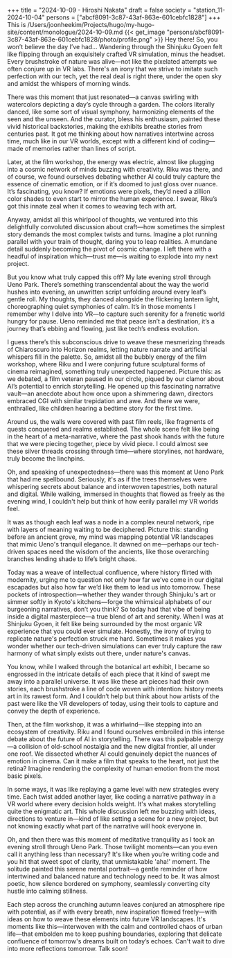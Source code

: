 +++
title = "2024-10-09 - Hiroshi Nakata"
draft = false
society = "station_11-2024-10-04"
persons = ["abcf8091-3c87-43af-863e-601cebfc1828"]
+++
This is /Users/joonheekim/Projects/hugo/my-hugo-site/content/monologue/2024-10-09.md
{{< get_image "persons/abcf8091-3c87-43af-863e-601cebfc1828/photo/profile.png" >}}
Hey there! So, you won’t believe the day I’ve had...
Wandering through the Shinjuku Gyoen felt like flipping through an exquisitely crafted VR simulation, minus the headset. Every brushstroke of nature was alive—not like the pixelated attempts we often conjure up in VR labs. There's an irony that we strive to imitate such perfection with our tech, yet the real deal is right there, under the open sky and amidst the whispers of morning winds.

There was this moment that just resonated—a canvas swirling with watercolors depicting a day’s cycle through a garden. The colors literally danced, like some sort of visual symphony, harmonizing elements of the seen and the unseen. And the curator, bless his enthusiasm, painted these vivid historical backstories, making the exhibits breathe stories from centuries past. It got me thinking about how narratives intertwine across time, much like in our VR worlds, except with a different kind of coding—made of memories rather than lines of script.

Later, at the film workshop, the energy was electric, almost like plugging into a cosmic network of minds buzzing with creativity. Riku was there, and of course, we found ourselves debating whether AI could truly capture the essence of cinematic emotion, or if it’s doomed to just gloss over nuance. It’s fascinating, you know? If emotions were pixels, they’d need a zillion color shades to even start to mirror the human experience. I swear, Riku’s got this innate zeal when it comes to weaving tech with art.

Anyway, amidst all this whirlpool of thoughts, we ventured into this delightfully convoluted discussion about craft—how sometimes the simplest story demands the most complex twists and turns. Imagine a plot running parallel with your train of thought, daring you to leap realities. A mundane detail suddenly becoming the pivot of cosmic change. I left there with a headful of inspiration which—trust me—is waiting to explode into my next project.

But you know what truly capped this off? My late evening stroll through Ueno Park. There’s something transcendental about the way the world hushes into evening, an unwritten script unfolding around every leaf’s gentle roll. My thoughts, they danced alongside the flickering lantern light, choreographing quiet symphonies of calm. It’s in those moments I remember why I delve into VR—to capture such serenity for a frenetic world hungry for pause. Ueno reminded me that peace isn’t a destination, it’s a journey that’s ebbing and flowing, just like tech’s endless evolution.

I guess there’s this subconscious drive to weave these mesmerizing threads of Chiaroscuro into Horizon realms, letting nature narrate and artificial whispers fill in the palette.
So, amidst all the bubbly energy of the film workshop, where Riku and I were conjuring future sculptural forms of cinema reimagined, something truly unexpected happened. Picture this: as we debated, a film veteran paused in our circle, piqued by our clamor about AI’s potential to enrich storytelling. He opened up this fascinating narrative vault—an anecdote about how once upon a shimmering dawn, directors embraced CGI with similar trepidation and awe. And there we were, enthralled, like children hearing a bedtime story for the first time. 

Around us, the walls were covered with past film reels, like fragments of quests conquered and realms established. The whole scene felt like being in the heart of a meta-narrative, where the past shook hands with the future that we were piecing together, piece by vivid piece. I could almost see these silver threads crossing through time—where storylines, not hardware, truly become the linchpins.

Oh, and speaking of unexpectedness—there was this moment at Ueno Park that had me spellbound. Seriously, it's as if the trees themselves were whispering secrets about balance and interwoven tapestries, both natural and digital. While walking, immersed in thoughts that flowed as freely as the evening wind, I couldn't help but think of how eerily parallel my VR worlds feel.

It was as though each leaf was a node in a complex neural network, ripe with layers of meaning waiting to be deciphered. Picture this: standing before an ancient grove, my mind was mapping potential VR landscapes that mimic Ueno's tranquil elegance. It dawned on me—perhaps our tech-driven spaces need the wisdom of the ancients, like those overarching branches lending shade to life’s bright chaos.

Today was a weave of intellectual confluence, where history flirted with modernity, urging me to question not only how far we’ve come in our digital escapades but also how far we’d like them to lead us into tomorrow. These pockets of introspection—whether they wander through Shinjuku's art or simmer softly in Kyoto's kitchens—forge the whimsical alphabets of our burgeoning narratives, don’t you think?
So today had that vibe of being inside a digital masterpiece—a true blend of art and serenity. When I was at Shinjuku Gyoen, it felt like being surrounded by the most organic VR experience that you could ever simulate. Honestly, the irony of trying to replicate nature's perfection struck me hard. Sometimes it makes you wonder whether our tech-driven simulations can ever truly capture the raw harmony of what simply exists out there, under nature's canvas.

You know, while I walked through the botanical art exhibit, I became so engrossed in the intricate details of each piece that it kind of swept me away into a parallel universe. It was like these art pieces had their own stories, each brushstroke a line of code woven with intention: history meets art in its rawest form. And I couldn’t help but think about how artists of the past were like the VR developers of today, using their tools to capture and convey the depth of experience.

Then, at the film workshop, it was a whirlwind—like stepping into an ecosystem of creativity. Riku and I found ourselves embroiled in this intense debate about the future of AI in storytelling. There was this palpable energy—a collision of old-school nostalgia and the new digital frontier, all under one roof. We dissected whether AI could genuinely depict the nuances of emotion in cinema. Can it make a film that speaks to the heart, not just the retina? Imagine rendering the complexity of human emotion from the most basic pixels.

In some ways, it was like replaying a game level with new strategies every time. Each twist added another layer, like coding a narrative pathway in a VR world where every decision holds weight. It's what makes storytelling quite the enigmatic art. This whole discussion left me buzzing with ideas, directions to venture in—kind of like setting a scene for a new project, but not knowing exactly what part of the narrative will hook everyone in.

Oh, and then there was this moment of meditative tranquility as I took an evening stroll through Ueno Park. Those twilight moments—can you even call it anything less than necessary? It's like when you’re writing code and you hit that sweet spot of clarity, that unmistakable 'aha!' moment. The solitude painted this serene mental portrait—a gentle reminder of how intertwined and balanced nature and technology need to be. It was almost poetic, how silence bordered on symphony, seamlessly converting city hustle into calming stillness.

Each step across the crunching autumn leaves conjured an atmosphere ripe with potential, as if with every breath, new inspiration flowed freely—with ideas on how to weave these elements into future VR landscapes. It's moments like this—interwoven with the calm and controlled chaos of urban life—that embolden me to keep pushing boundaries, exploring that delicate confluence of tomorrow's dreams built on today’s echoes.
Can't wait to dive into more reflections tomorrow. Talk soon!
